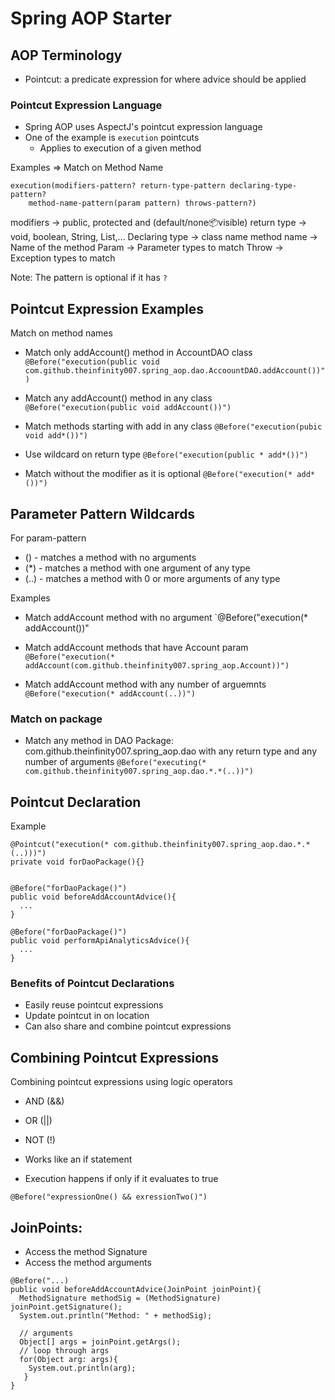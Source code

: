 # Spring AOP Starter


## AOP Terminology

* Pointcut: a predicate expression for where advice should be applied


### Pointcut Expression Language
* Spring AOP uses AspectJ's pointcut expression language
* One of the example is `execution` pointcuts
  * Applies to execution of a given method


Examples
=> Match on Method Name

```
execution(modifiers-pattern? return-type-pattern declaring-type-pattern?
    method-name-pattern(param pattern) throws-pattern?)
```   
modifiers -> public, protected and (default/none:package:visible)
return type -> void, boolean, String, List<Customer>,...
Declaring type -> class name
method name -> Name of the method
Param -> Parameter types to match
Throw -> Exception types to match

Note: The pattern is optional if it has `?`

## Pointcut Expression Examples
Match on method names
* Match only addAccount() method in AccountDAO class
`
@Before("execution(public void com.github.theinfinity007.spring_aop.dao.AccoountDAO.addAccount())")
`

* Match any addAccount() method in any class
`@Before("execution(public void addAccount())")`

* Match methods starting with add in any class
`@Before("execution(pubic void add*())")`

* Use wildcard on return type
`@Before("execution(public * add*())")`

* Match without the modifier as it is optional
`@Before("execution(* add*())")`

## Parameter Pattern Wildcards
For param-pattern
* () - matches a method with no arguments
* (*) - matches a method with one argument of any type
* (..) - matches a method with 0 or more arguments of any type

Examples
* Match addAccount method with no argument
`@Before("execution(* addAccount())"
* Match addAccount methods that have Account param
  `@Before("execution(* addAccount(com.github.theinfinity007.spring_aop.Account))")`

* Match addAccount method with any number of arguemnts
  `@Before("execution(* addAccount(..))")`

### Match on package
* Match any method in DAO Package: com.github.theinfinity007.spring_aop.dao with any return type and any number of arguments
`@Before("executing(* com.github.theinfinity007.spring_aop.dao.*.*(..))")`


## Pointcut Declaration

Example
```
@Pointcut("execution(* com.github.theinfinity007.spring_aop.dao.*.*(..)))")
private void forDaoPackage(){}


@Before("forDaoPackage()")
public void beforeAddAccountAdvice(){
  ...
}

@Before("forDaoPackage()")
public void performApiAnalyticsAdvice(){
  ...
}
```

### Benefits of Pointcut Declarations
* Easily reuse pointcut expressions
* Update pointcut in on location
* Can also share and combine pointcut expressions

## Combining Pointcut Expressions
Combining pointcut expressions using logic operators
* AND (&&)
* OR (||)
* NOT (!)


* Works like an if statement
* Execution happens if only if it evaluates to true

`@Before("expressionOne() && exressionTwo()")`


## JoinPoints: 
* Access the method Signature
* Access the method arguments
```
@Before("...)
public void beforeAddAccountAdvice(JoinPoint joinPoint){
  MethodSignature methodSig = (MethodSignature) joinPoint.getSignature();
  System.out.println("Method: " + methodSig);
  
  // arguments
  Object[] args = joinPoint.getArgs();
  // loop through args
  for(Object arg: args){
    System.out.println(arg);
   }
}
```


